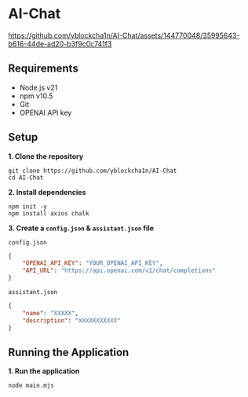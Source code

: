 # AI-Chat

https://github.com/yblockcha1n/AI-Chat/assets/144770048/35995643-b616-44de-ad20-b3f9c0c741f3

## Requirements

- Node.js v21
- npm v10.5
- Git
- OPENAI API key

## Setup

**1. Clone the repository**

```
git clone https://github.com/yblockcha1n/AI-Chat
cd AI-Chat
```

**2. Install dependencies**

```
npm init -y
npm install axios chalk
```

**3. Create a `config.json` & `assistant.json` file**

`config.json`

```json
{
    "OPENAI_API_KEY": "YOUR_OPENAI_API_KEY",
    "API_URL": "https://api.openai.com/v1/chat/completions"
}
```

`assistant.json`
```json
{
    "name": "XXXXX",
    "description": "XXXXXXXXXXX"
}
```

## Running the Application

**1. Run the application**

```
node main.mjs
```
